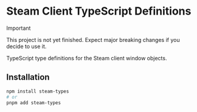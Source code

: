 # Steam Client TypeScript Definitions

> [!IMPORTANT]
> This project is not yet finished. Expect major breaking changes if you decide to use it.

TypeScript type definitions for the Steam client window objects.

## Installation

```bash
npm install steam-types
# or
pnpm add steam-types
```
